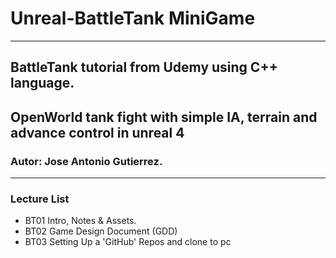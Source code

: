 # Unreal-BattleTank MiniGame
---
## BattleTank tutorial from Udemy using C++ language.
OpenWorld tank fight with simple IA, terrain and advance control in unreal 4
---
### Autor: Jose Antonio Gutierrez.
---

### Lecture List
* BT01 Intro, Notes & Assets.
* BT02 Game Design Document (GDD)
* BT03 Setting Up a 'GitHub' Repos and clone to pc
